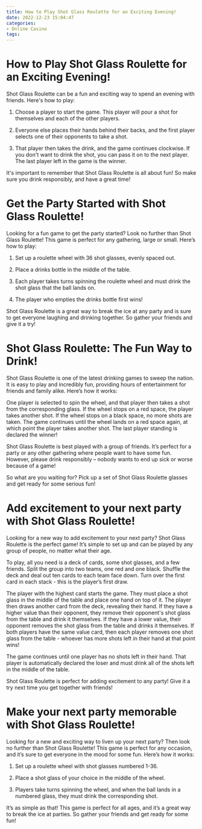 ```yaml
---
title: How to Play Shot Glass Roulette for an Exciting Evening!
date: 2022-12-23 15:04:47
categories:
- Online Casino
tags:
---
```



#  How to Play Shot Glass Roulette for an Exciting Evening!

Shot Glass Roulette can be a fun and exciting way to spend an evening with friends. Here's how to play:

1. Choose a player to start the game. This player will pour a shot for themselves and each of the other players.

2. Everyone else places their hands behind their backs, and the first player selects one of their opponents to take a shot.

3. That player then takes the drink, and the game continues clockwise. If you don't want to drink the shot, you can pass it on to the next player. The last player left in the game is the winner.

It's important to remember that Shot Glass Roulette is all about fun! So make sure you drink responsibly, and have a great time!

#  Get the Party Started with Shot Glass Roulette!

Looking for a fun game to get the party started? Look no further than Shot Glass Roulette! This game is perfect for any gathering, large or small. Here’s how to play:

1. Set up a roulette wheel with 36 shot glasses, evenly spaced out.

2. Place a drinks bottle in the middle of the table.

3. Each player takes turns spinning the roulette wheel and must drink the shot glass that the ball lands on.

4. The player who empties the drinks bottle first wins!

Shot Glass Roulette is a great way to break the ice at any party and is sure to get everyone laughing and drinking together. So gather your friends and give it a try!

#  Shot Glass Roulette: The Fun Way to Drink!

Shot Glass Roulette is one of the latest drinking games to sweep the nation. It is easy to play and incredibly fun, providing hours of entertainment for friends and family alike. Here’s how it works:

One player is selected to spin the wheel, and that player then takes a shot from the corresponding glass. If the wheel stops on a red space, the player takes another shot. If the wheel stops on a black space, no more shots are taken. The game continues until the wheel lands on a red space again, at which point the player takes another shot. The last player standing is declared the winner!

 Shot Glass Roulette is best played with a group of friends. It’s perfect for a party or any other gathering where people want to have some fun. However, please drink responsibly – nobody wants to end up sick or worse because of a game!

So what are you waiting for? Pick up a set of Shot Glass Roulette glasses and get ready for some serious fun!

#  Add excitement to your next party with Shot Glass Roulette!

Looking for a new way to add excitement to your next party? Shot Glass Roulette is the perfect game! It’s simple to set up and can be played by any group of people, no matter what their age.

To play, all you need is a deck of cards, some shot glasses, and a few friends. Split the group into two teams, one red and one black. Shuffle the deck and deal out ten cards to each team face down. Turn over the first card in each stack - this is the player’s first draw.

The player with the highest card starts the game. They must place a shot glass in the middle of the table and place one hand on top of it. The player then draws another card from the deck, revealing their hand. If they have a higher value than their opponent, they remove their opponent's shot glass from the table and drink it themselves. If they have a lower value, their opponent removes the shot glass from the table and drinks it themselves. If both players have the same value card, then each player removes one shot glass from the table - whoever has more shots left in their hand at that point wins!

The game continues until one player has no shots left in their hand. That player is automatically declared the loser and must drink all of the shots left in the middle of the table.

Shot Glass Roulette is perfect for adding excitement to any party! Give it a try next time you get together with friends!

#  Make your next party memorable with Shot Glass Roulette!

Looking for a new and exciting way to liven up your next party? Then look no further than Shot Glass Roulette! This game is perfect for any occasion, and it’s sure to get everyone in the mood for some fun. Here’s how it works:

1. Set up a roulette wheel with shot glasses numbered 1-36.

2. Place a shot glass of your choice in the middle of the wheel.

3. Players take turns spinning the wheel, and when the ball lands in a numbered glass, they must drink the corresponding shot.

It’s as simple as that! This game is perfect for all ages, and it’s a great way to break the ice at parties. So gather your friends and get ready for some fun!